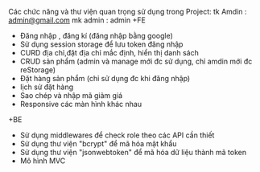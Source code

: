 Các chức năng và thư viện quan trọng sử dụng trong Project:
tk Amdin : admin@gmail.com
mk admin : admin
+FE

- Đăng nhập , đăng kí (đăng nhập bằng google)
- Sử dụng session storage để lưu token đăng nhập
- CURD địa chỉ,đặt địa chỉ mắc định, hiển thị danh sách
- CRUD sản phẩm (admin và manage mới đc sử dụng, chỉ amdin mới đc reStorage)
- Đặt hàng sản phẩm (chỉ sử dụng đc khi đăng nhập)
- lịch sử đặt hàng
- Sao chép và nhập mã giảm giá
- Responsive các màn hình khác nhau

+BE

- Sử dụng middlewares để check role theo các API cần thiết
- Sử dụng thư viện "bcrypt" để mã hóa mật khẩu
- Sử dụng thư viện "jsonwebtoken" để mã hóa dữ liệu thành mã token
- Mô hình MVC

